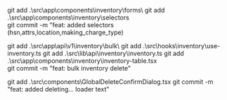 
git add .\src\app\components\inventory\forms\ 
git add .\src\app\components\inventory\selectors\
git commit -m "feat: added selectors (hsn,attrs,location,making_charge_type)

git add .\src\app\api\v1\inventory\bulk\ 
git add .\src\hooks\inventory\use-inventory.ts 
git add .\src\lib\api\inventory\inventory.ts 
git add .\src\app\components\inventory\inventory-table.tsx  
git commit -m "feat: bulk inventory delete"

git add .\src\components\GlobalDeleteConfirmDialog.tsx
git commit -m "feat: added deleting... loader text"